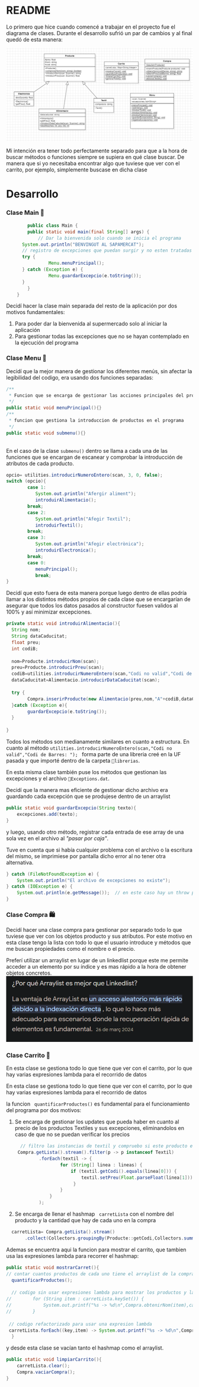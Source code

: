 # README

Lo primero que hice cuando comencé a trabajar en el proyecto fue el diagrama de clases. Durante el desarrollo sufrió un par de cambios y al final quedó de esta manera:

![](assets/clases.png "diagrama de clases")

Mi intención era tener todo perfectamente separado para que a la hora de buscar métodos o funciones siempre se supiera en qué clase buscar. De manera que si yo necesitaba encontrar algo que tuviese que ver con el carrito, por ejemplo, simplemente buscase en dicha clase

#  Desarrollo

### Clase Main 🚩
```JAVA
        public class Main {  
        public static void main(final String[] args) {  
            // Dar la bienvenida solo cuando se inicia el programa  
      System.out.println("BENVINGUT AL SAPAMERCAT");  
      // registro de excepciones que puedan surgir y no esten tratadas dentro de la aplicacion  
      try {  
                Menu.menuPrincipal();  
      } catch (Exception e) {  
                Menu.guardarExcepcio(e.toString());  
      }  
        }  
    }
```
Decidí hacer la clase main separada del resto de la aplicación por dos motivos fundamentales:

1. Para poder dar la bienvenida al supermercado solo al iniciar la
   aplicación
2. Para gestionar todas las excepciones que no se hayan contemplado en
   la ejecución del programa

### Clase Menu 🟰

Decidí que la mejor manera de gestionar los diferentes menús, sin afectar la legibilidad del codigo, era usando dos funciones separadas:

```JAVA
/**
 * Funcion que se encarga de gestionar las acciones principales del programa
 */
public static void menuPrincipal(){}
/**
 * funcion que gestiona la introduccion de productos en el programa
 */
public static void submenu(){}
 
```
En el caso de la clase ``` submenu() ``` dentro se llama a cada una de las funciones que se encargan de escanear y comprobar la introducción de atributos  de cada producto.

```JAVA
opcio= utilities.introducirNumeroEntero(scan, 3, 0, false);
switch (opcio){
        case 1:
           System.out.println("Afergir aliment");
           introduirAlimentacio();
        break;
        case 2:
           System.out.println("Afegir Textil");
           introduirTextil();
        break;
        case 3:
           System.out.println("Afegir electrònica");
           introduirElectronica();
        break;
        case 0:
           menuPrincipal();
           break;
}         

```
Decidí que esto fuera de esta manera porque luego dentro de ellas podría llamar a los distintos métodos propios de cada clase que se encargarían de asegurar que todos los datos pasados al constructor fuesen validos al 100% y así minimizar excepciones. 

```JAVA
private static void introduirAlimentacio(){  
  String nom;  
  String dataCaducitat;  
  float preu;  
  int codiB;  
  
  nom=Producte.introducirNom(scan);  
  preu=Producte.introducirPreu(scan);  
  codiB=utilities.introducirNumeroEntero(scan,"Codi no valid","Codi de Barres: ");  
  dataCaducitat=Alimentacio.introducirDataCaducitat(scan);  
  
  try {  
        Compra.inserirProducte(new Alimentacio(preu,nom,"A"+codiB,dataCaducitat));  
  }catch (Exception e){  
        guardarExcepcio(e.toString());  
  }  
  
}
```
Todos los métodos son medianamente similares en cuanto a estructura. En cuanto al método ```utilities.introducirNumeroEntero(scan,"Codi no valid","Codi de Barres: "); ```  forma parte de una libreria creé en la UF pasada y que importé dentro de la carpeta ```📁librerias```.

En esta misma clase también puse los métodos que gestionan las excepciones y el archivo ```📄Exceptions.dat```.

Decidí que la manera mas eficiente de gestionar dicho archivo era guardando cada excepción que se produjese  dentro de un arraylist

```JAVA
public static void guardarExcepcio(String texto){  
    excepciones.add(texto);  
}
```
y luego, usando otro método, registrar cada entrada de ese array de una sola vez en el archivo al _"pasar por caja"_.

Tuve en cuenta que si había cualquier problema con el archivo o la escritura del mismo, se imprimiese por pantalla dicho error al no tener otra alternativa.

```JAVA
} catch (FileNotFoundException e) {  
    System.out.println("El archivo de excepciones no existe");  
} catch (IOException e) {  
    System.out.println(e.getMessage());  // en este caso hay un throw personalizado
}
```
### Clase Compra  🛍️

Decidí hacer una clase compra para gestionar por separado todo lo que tuviese que ver con los objetos producto y sus atributos. Por este motivo en esta clase tengo la lista con todo lo que el usuario introduce y métodos que me buscan propiedades como el nombre o el precio.

Preferí utilizar un arraylist en lugar de un linkedlist porque este me permite acceder a un elemento por su índice  y es  mas rápido a la hora de obtener objetos concretos.
![](assets/Arraylist.png)

### Clase Carrito 🛒

En esta clase se gestiona todo lo que tiene que ver con el carrito, por lo que hay varias expresiones lambda para el recorrido de datos

En esta clase se gestiona todo lo que tiene que ver con el carrito, por lo que hay varias expresiones lambda para el recorrido de datos

la funcion ``` quantificarProductes()``` es fundamental para el funcionamiento del programa por dos motivos:

1. Se encarga de gestionar los updates que pueda haber en cuanto al precio de los productos Textiles y sus excepciones, eliminandolos en caso de que no se puedan verificar los precios

     ```JAVA
       // filtro las instancias de textil y compruebo si este producto especifico hay que actulizarlo o no  
      Compra.getLista().stream().filter(p -> p instanceof Textil)  
              .forEach(textil -> {  
                      for (String[] linea : lineas) {  
                          if (textil.getCodi().equals(linea[0])) {  
                              textil.setPreu(Float.parseFloat(linea[1]));  
                           }  
                      }  
                  }  
              );
    ```
2. Se encarga de llenar el hashmap ``` carretLista``` con el nombre del producto y la cantidad que hay de cada uno en la compra

```java 
  carretLista= Compra.getLista().stream()  
	   .collect(Collectors.groupingBy(Producte::getCodi,Collectors.summingInt(p -> 1)));
```
Ademas se encuentra aqui la funcion para mostrar el carrito, que tambien usa las expresiones lambda para recorrer el hashmap:

```JAVA
public static void mostrarCarret(){  
// contar cuantos productos de cada uno tiene el arraylist de la compra y llenar el hashmap  
  quantificarProductes();  
  
  // codigo sin usar expresiones lambda para mostrar los productos y la cantidad que hay en la compra  
//        for (String item : carretLista.keySet()) {  
//            System.out.printf("%s -> %d\n",Compra.obtenirNom(item),carretLista.get(item));  
//        }  
  
 // codigo refactorizado para usar una expresion lambda  
 carretLista.forEach((key,item) -> System.out.printf("%s -> %d\n",Compra.obtenirNom(key),carretLista.get(key)));  
  }
```
y desde esta clase se vacían tanto el hashmap como el arraylist.

```JAVA
public static void limpiarCarrito(){  
    carretLista.clear();  
    Compra.vaciarCompra();  
}
```
